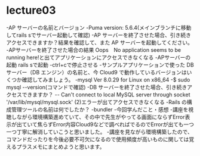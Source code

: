 # lecture03
-AP サーバーの名前とバージョン
-Puma version: 5.6.4(メインブランチに移動してrails sでサーバー起動して確認)
-AP サーバーを終了させた場合、引き続きアクセスできますか？結果を確認して、また AP サーバーを起動してください。
-APサーバーを終了させた場合の結果 Oops　No application seems to be running here!と出てアプリケーションにアクセスできなくなる
-APサーバーの起動 rails sで起動
-ctrl+cで停止させる
-サンプルアプリケーションで使った DB サーバー（DB エンジン）の名前と、今 Cloud9 で動作しているバージョンはいくつか確認してみましょう。
-mysql  Ver 8.0.29 for Linux on x86_64
-$ sudo mysql --version(コマンドで確認)
-DB サーバーを終了させた場合、引き続きアクセスできますか？
-- Can't connect to local MySQL server through socket '/var/lib/mysql/mysql.sock' (2)エラーが出てアクセスできなくなる
-Rails の構成管理ツールの名前は何でしたか？
-bundler
-今回学んだこと・感想
-講座を視聴しながら環境構築進めていて、その中で先生がやってる画面にならずError表示が出ていて焦らずError内容Cloud9などで調べればでるのでErrorが出ても一つ一つ丁寧に解消していこうと思いました。
-講座を見ながら環境構築したので、コマンドだったりを今後必要不可欠になるので使用頻度が高いものに関しては覚えるプラスメモにまとめようと思います。